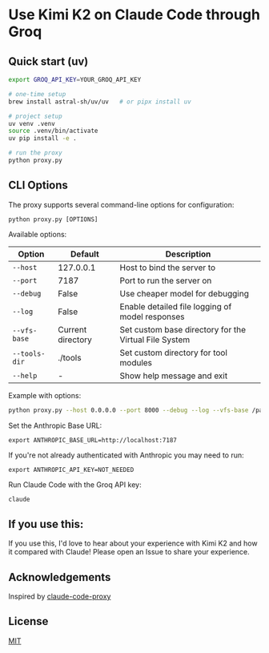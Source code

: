 # Use Kimi K2 on Claude Code through Groq

## Quick start (uv)

```bash
export GROQ_API_KEY=YOUR_GROQ_API_KEY

# one-time setup
brew install astral-sh/uv/uv   # or pipx install uv

# project setup
uv venv .venv
source .venv/bin/activate
uv pip install -e .

# run the proxy
python proxy.py
```

## CLI Options

The proxy supports several command-line options for configuration:

```
python proxy.py [OPTIONS]
```

Available options:

| Option | Default | Description |
|--------|---------|-------------|
| `--host` | 127.0.0.1 | Host to bind the server to |
| `--port` | 7187 | Port to run the server on |
| `--debug` | False | Use cheaper model for debugging |
| `--log` | False | Enable detailed file logging of model responses |
| `--vfs-base` | Current directory | Set custom base directory for the Virtual File System |
| `--tools-dir` | ./tools | Set custom directory for tool modules |
| `--help` | - | Show help message and exit |

Example with options:

```bash
python proxy.py --host 0.0.0.0 --port 8000 --debug --log --vfs-base /path/to/workspace --tools-dir /path/to/custom/tools
```

Set the Anthropic Base URL:

```
export ANTHROPIC_BASE_URL=http://localhost:7187
```

If you're not already authenticated with Anthropic you may need to run:

```
export ANTHROPIC_API_KEY=NOT_NEEDED
```

Run Claude Code with the Groq API key:

```bash
claude
```

## If you use this:

If you use this, I'd love to hear about your experience with Kimi K2 and how it compared with Claude! Please open an Issue to share your experience.

## Acknowledgements

Inspired by [claude-code-proxy](https://github.com/1rgs/claude-code-proxy)

## License

[MIT](LICENSE.md)

